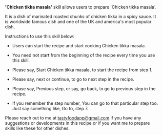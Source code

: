 **'Chicken tikka masala'** skill allows users to prepare 'Chicken tikka masala'.

It is a dish of marinated roasted chunks of chicken tikka in a spicy sauce. 
It is worldwide famous dish and one of the UK and america's most popular dish.

Instructions to use this skill below:

- Users can start the recipe and start cooking Chicken tikka masala. 

- You need not start from the beginning of the recipe every time you use this skill.

- Please say, Start Chicken tikka masala, to start the recipe from step 1.

- Please say, next or continue, to go to next step in the recipe.

- Please say, Previous step, or say, go back, to go to previous step in the recipe.

- If you remember the step number, You can go to that particular step too. Just say something like, Go to, step 7.

Please reach out to me at tastyfoodapp@gmail.com if you have any suggestions or developments in this recipe or if you want me to prepare skills like these for other dishes.
